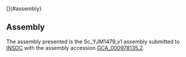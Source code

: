 []{#assembly}

Assembly
--------

The assembly presented is the Sc\_YJM1479\_v1 assembly submitted to
[INSDC](http://www.insdc.org) with the assembly accession
[GCA\_000978135.2](http://www.ebi.ac.uk/ena/data/view/GCA_000978135.2).
